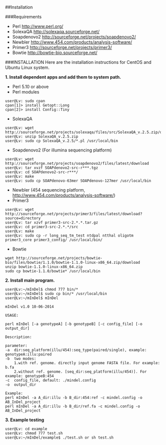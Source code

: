 ##Installation

###Requirements
- Perl http://www.perl.org/
- SolexaQA http://solexaqa.sourceforge.net/
- Soapdenovo2 http://sourceforge.net/projects/soapdenovo2/ 
- Newbler http://www.454.com/products/analysis-software/
- Primer3 http://sourceforge.net/projects/primer3/
- Bowtie http://bowtie-bio.sourceforge.net/


###INSTALLATION
Here are the installation instructions for CentOS and Ubuntu Linux system.

**1. Install dependent apps and add them to system path.**

- Perl 5.10 or above
- Perl modules
```
user@Lv: sudo cpan
cpan[1]> install Getopt::Long
cpan[2]> install Config::Tiny
```

- SolexaQA
```
user@Lv: wget http://sourceforge.net/projects/solexaqa/files/src/SolexaQA_v.2.5.zip/download
user@Lv: unzip SolexaQA_v.2.5.zip
user@Lv: sudo cp SolexaQA_v.2.5/*.pl /usr/local/bin
```
- Soapdenovo2 (For illumina sequencing platform)
```
user@Lv: wget http://sourceforge.net/projects/soapdenovo2/files/latest/download
user@Lv: tar xvzf SOAPdenovo2-src-r***.tgz
user@Lv: cd SOAPdenovo2-src-r***/
user@Lv: make
user@Lv: sudo cp SOAPdenovo-63mer SOAPdenovo-127mer /usr/local/bin
```

- Newbler (454 sequencing platform, http://www.454.com/products/analysis-software/)
- Primer3
```
user@Lv: wget http://sourceforge.net/projects/primer3/files/latest/download?source=directory
user@Lv: tar xzvf primer3-src-2.*.*.tar.gz
user@Lv: cd primer3-src-2.*.*/src
user@Lv: make
user@Lv: sudo cp -r long_seq_tm_test ntdpal ntthal oligotm primer3_core primer3_config/ /usr/local/bin/
```
- Bowtie
```
wget http://sourceforge.net/projects/bowtie-bio/files/bowtie/1.1.0/bowtie-1.1.0-linux-x86_64.zip/download
unzip bowtie-1.1.0-linux-x86_64.zip
sudo cp bowtie-1.1.0/bowtie* /usr/local/bin
```

**2. Install main program.**
```
user@Lv:~/mInDel$ chmod 777 bin/*
user@Lv:~/mInDel$ sudo cp bin/* /usr/local/bin
user@Lv:~/mInDel$ mInDel

mInDel v1.0 10-06-2014

USAGE:

perl mInDel [-a genotypeA] [-b genotypeB] [-c config_file] [-o output_dir]

Description:

parameter:
-a  dir:seq_platform(illu/454):seq_type(paired/single), example: genotypeA:illu:paired
-b  two modes:
    1.with ref. genome. directly input genome FASTA file. For example: b.fa
    2.without ref. genome. [seq_dir:seq_platform(illu/454)]. For example: genotypeB:454
-c  config_file, default: ./mindel.config
-o  output_dir

Example: 
perl mInDel -a A_dir:illu -b B_dir:454:ref -c mindel.config -o AB_InDel_project
perl mInDel -a A_dir:illu -b B_dir/ref.fa -c mindel.config -o AB_InDel_project

```

**3. Example testing**
```
user@Lv: cd example
user@Lv: chmod 777 test.sh 
user@Lv:~/mInDel/example$ ./test.sh or sh test.sh 
```
